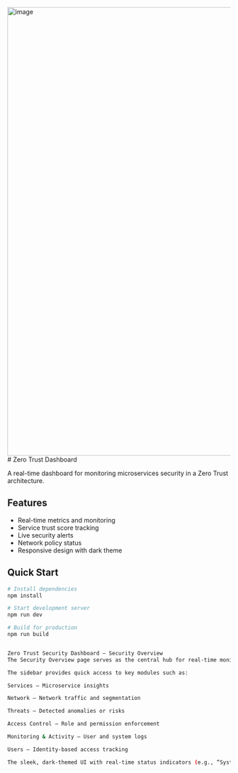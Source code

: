 <img width="1607" height="1012" alt="image" src="https://github.com/user-attachments/assets/cef5ebe0-d36a-410c-b15c-d249749802b9" /># Zero Trust Dashboard

A real-time dashboard for monitoring microservices security in a Zero Trust architecture.

## Features

- Real-time metrics and monitoring
- Service trust score tracking
- Live security alerts
- Network policy status
- Responsive design with dark theme

## Quick Start

```bash
# Install dependencies
npm install

# Start development server
npm run dev

# Build for production
npm run build


Zero Trust Security Dashboard – Security Overview
The Security Overview page serves as the central hub for real-time monitoring of cloud infrastructure using Zero Trust principles. It displays a dynamic Security Metrics Dashboard with a current Security Score (e.g., 85%) representing the overall security posture of the system. The interface also shows trends and improvements compared to previous assessments (e.g., "+2% vs last week").

The sidebar provides quick access to key modules such as:

Services – Microservice insights

Network – Network traffic and segmentation

Threats – Detected anomalies or risks

Access Control – Role and permission enforcement

Monitoring & Activity – User and system logs

Users – Identity-based access tracking

The sleek, dark-themed UI with real-time status indicators (e.g., “System Secure”) enhances clarity and usability for security analysts and admins.
